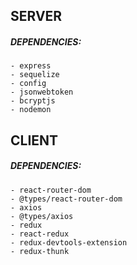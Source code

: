## SERVER
##### DEPENDENCIES:
```
- express
- sequelize
- config
- jsonwebtoken
- bcryptjs
- nodemon
```

## CLIENT
##### DEPENDENCIES:
```
- react-router-dom
- @types/react-router-dom
- axios
- @types/axios
- redux
- react-redux
- redux-devtools-extension
- redux-thunk
```